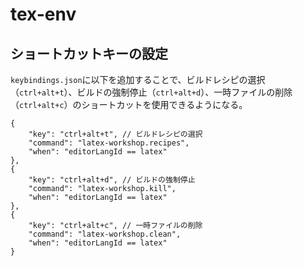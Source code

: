 # tex-env

## ショートカットキーの設定

`keybindings.json`に以下を追加することで、ビルドレシピの選択（`ctrl+alt+t`）、ビルドの強制停止（`ctrl+alt+d`）、一時ファイルの削除（`ctrl+alt+c`）のショートカットを使用できるようになる。
```
{
    "key": "ctrl+alt+t", // ビルドレシピの選択
    "command": "latex-workshop.recipes",
    "when": "editorLangId == latex"
},
{
    "key": "ctrl+alt+d", // ビルドの強制停止
    "command": "latex-workshop.kill",
    "when": "editorLangId == latex"
},
{
    "key": "ctrl+alt+c", // 一時ファイルの削除
    "command": "latex-workshop.clean",
    "when": "editorLangId == latex"
}
```
